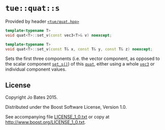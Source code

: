 `tue::quat::s`
==============
Provided by header [`<tue/quat.hpp>`](../../headers/quat.md)

```c++
template<typename T>
void quat<T>::set_v(const vec3<T>& v) noexcept;

template<typename T>
void quat<T>::set_v(const T& x, const T& y, const T& z) noexcept;
```

Sets the first three components (i.e. the vector component, as opposed to
the scalar component [`set_s()`](set_s.md)) of this
[`quat`](../../headers/quat.md), either using a whole
[`vec3`](../../headers/vec.md) or individual component values.

License
-------
Copyright Jo Bates 2015.

Distributed under the Boost Software License, Version 1.0.

See accompanying file [LICENSE_1_0.txt](../../../LICENSE_1_0.txt) or copy at
http://www.boost.org/LICENSE_1_0.txt.
